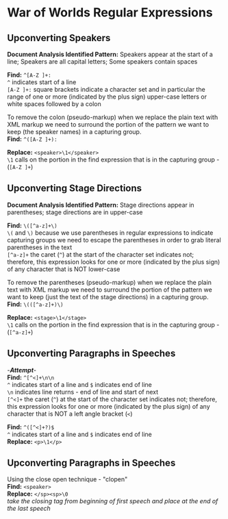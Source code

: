 # War of Worlds Regular Expressions  
  
## Upconverting Speakers

**Document Analysis Identified Pattern:** Speakers appear at the start of a line; Speakers are all capital letters; Some speakers contain spaces
  
**Find:** `^[A-Z ]+:`  
`^` indicates start of a line  
`[A-Z ]+:` square brackets indicate a character set and in particular the range of one or more (indicated by the plus sign) upper-case letters or white spaces followed by a colon  
  
To remove the colon (pseudo-markup) when we replace the plain text with XML markup we need to surround the portion of the pattern we want to keep (the speaker names) in a capturing group.  
**Find:** `^([A-Z ]+):`  
  
**Replace:** `<speaker>\1</speaker>`  
`\1` calls on the portion in the find expression that is in the capturing group - (`[A-Z ]+`)  
  
## Upconverting Stage Directions

**Document Analysis Identified Pattern:** Stage directions appear in parentheses; stage directions are in upper-case
  
**Find:** `\([^a-z]+\)`  
`\(` and `\)` because we use parentheses in regular expressions to indicate capturing groups we need to escape the parentheses in order to grab literal parentheses in the text  
`[^a-z]+` the caret (`^`) at the start of the character set indicates not; therefore, this expression looks for one or more (indicated by the plus sign) of any character that is NOT lower-case  
  
To remove the parentheses (pseudo-markup) when we replace the plain text with XML markup we need to surround the portion of the pattern we want to keep (just the text of the stage directions) in a capturing group.  
**Find:** `\(([^a-z]+)\)`  
  
**Replace:** `<stage>\1</stage>`  
`\1` calls on the portion in the find expression that is in the capturing group - (`[^a-z]+`)  
  
## Upconverting Paragraphs in Speeches

-*__Attempt__*-  
**Find:** `^[^<]+\n\n`  
`^` indicates start of a line and `$` indicates end of line  
`\n` indicates line returns - end of line and start of next  
`[^<]+` the caret (`^`) at the start of the character set indicates not; therefore, this expression looks for one or more (indicated by the plus sign) of any character that is NOT a left angle bracket (`<`)  
  
**Find:** `^([^<]+?)$`  
`^` indicates start of a line and `$` indicates end of line  
**Replace:** `<p>\1</p>`  
  
## Upconverting Paragraphs in Speeches  
  
Using the close open technique - "clopen"  
**Find:** `<speaker>`  
**Replace:** `</sp><sp>\0`  
*take the closing tag from beginning of first speech and place at the end of the last speech*  


